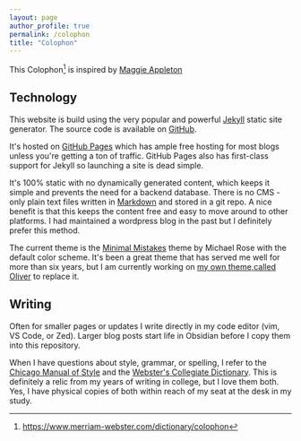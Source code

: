 ```yaml
---
layout: page
author_profile: true
permalink: /colophon
title: "Colophon"
---
```


This Colophon[^1] is inspired by [Maggie Appleton](https://maggieappleton.com/)

## Technology

This website is build using the very popular and powerful [Jekyll](https://jekyllrb.com/) static site generator.
The source code is available on [GitHub](https://github.com/dcchambers/dcchambers.github.io).

It's hosted on [GitHub Pages](https://pages.github.com/) which has ample free hosting for most blogs unless you're getting a ton of traffic.
GitHub Pages also has first-class support for Jekyll so launching a site is dead simple.

It's 100% static with no dynamically generated content, which keeps it simple and prevents the need for a backend database.
There is no CMS - only plain text files written in [Markdown](https://daringfireball.net/projects/markdown/) and stored in a git repo.
A nice benefit is that this keeps the content free and easy to move around to other platforms.
I had maintained a wordpress blog in the past but I definitely prefer this method.

The current theme is the [Minimal Mistakes](https://mmistakes.github.io/minimal-mistakes/) theme by Michael Rose with the default color scheme.
It's been a great theme that has served me well for more than six years, but I am currently working on [my own theme,called Oliver](https://github.com/dcchambers/oliver) to replace it.

## Writing

Often for smaller pages or updates I write directly in my code editor (vim, VS Code, or Zed).
Larger blog posts start life in Obsidian before I copy them into this repository.

When I have questions about style, grammar, or spelling, I refer to the [Chicago Manual of Style](https://www.chicagomanualofstyle.org/home.html) and the [Webster's Collegiate Dictionary](https://shop.merriam-webster.com/products/merriam-websters-collegiate-dictionary-eleventh-edition).
This is definitely a relic from my years of writing in college, but I love them both.
Yes, I have physical copies of both within reach of my seat at the desk in my study.

[^1]: https://www.merriam-webster.com/dictionary/colophon
